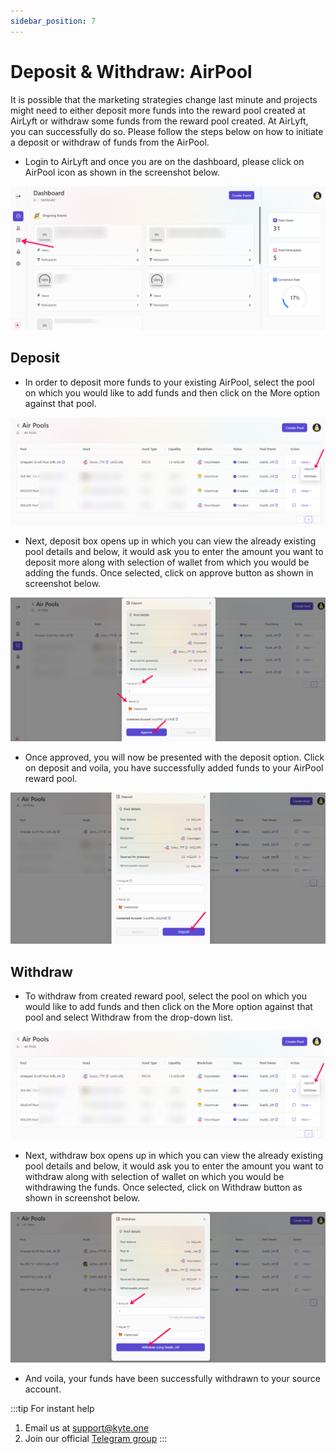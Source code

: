 ```yaml
---
sidebar_position: 7
---
```


# Deposit & Withdraw: AirPool

It is possible that the marketing strategies change last minute and projects might need to either deposit more funds into the reward pool created at AirLyft or withdraw some funds from the reward pool created. At AirLyft, you can successfully do so. Please follow the steps below on how to initiate a deposit or withdraw of funds from the AirPool. 

- Login to AirLyft and once you are on the dashboard, please click on AirPool icon as shown in the screenshot below.

![AirPool Dashboard](../images/createErc20pool.png)

## Deposit

- In order to deposit more funds to your existing AirPool, select the pool on which you would like to add funds and then click on the More option against that pool. 

![Deposit Fund](../images/depositairpool.png)

- Next, deposit box opens up in which you can view the already existing pool details and below, it would ask you to enter the amount you want to deposit more along with selection of wallet from which you would be adding the funds. Once selected, click on approve button as shown in screenshot below.

![deposit approve](../images/depositapprove.png)

- Once approved, you will now be presented with the deposit option. Click on deposit and voila, you have successfully added funds to your AirPool reward pool.

![deposit final](../images/depositfinal.png)

## Withdraw

- To withdraw from created reward pool, select the pool on which you would like to add funds and then click on the More option against that pool and select Withdraw from the drop-down list.

![Deposit Fund](../images/depositairpool.png)

- Next, withdraw box opens up in which you can view the already existing pool details and below, it would ask you to enter the amount you want to withdraw along with selection of wallet on which you would be withdrawing the funds. Once selected, click on Withdraw button as shown in screenshot below.

![Withdraw Final](../images/withdrawfinal.png)

- And voila, your funds have been successfully withdrawn to your source account. 

:::tip For instant help
1. Email us at support@kyte.one
2. Join our official [Telegram group](https://t.me/kyteone)
::: 


